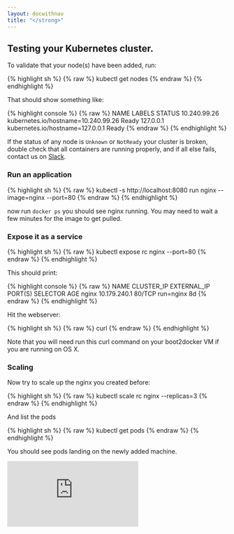 ```yaml
---
layout: docwithnav
title: "</strong>"
---
```

<!-- BEGIN MUNGE: UNVERSIONED_WARNING -->


<!-- END MUNGE: UNVERSIONED_WARNING -->

## Testing your Kubernetes cluster.

To validate that your node(s) have been added, run:

{% highlight sh %}
{% raw %}
kubectl get nodes
{% endraw %}
{% endhighlight %}

That should show something like:

{% highlight console %}
{% raw %}
NAME           LABELS                                 STATUS
10.240.99.26   kubernetes.io/hostname=10.240.99.26    Ready
127.0.0.1      kubernetes.io/hostname=127.0.0.1       Ready
{% endraw %}
{% endhighlight %}

If the status of any node is `Unknown` or `NotReady` your cluster is broken, double check that all containers are running properly, and if all else fails, contact us on [Slack](../../troubleshooting.html#slack).

### Run an application

{% highlight sh %}
{% raw %}
kubectl -s http://localhost:8080 run nginx --image=nginx --port=80
{% endraw %}
{% endhighlight %}

now run `docker ps` you should see nginx running.  You may need to wait a few minutes for the image to get pulled.

### Expose it as a service

{% highlight sh %}
{% raw %}
kubectl expose rc nginx --port=80
{% endraw %}
{% endhighlight %}

This should print:

{% highlight console %}
{% raw %}
NAME         CLUSTER_IP       EXTERNAL_IP       PORT(S)                SELECTOR     AGE
nginx        10.179.240.1     <none>            80/TCP                 run=nginx    8d
{% endraw %}
{% endhighlight %}

Hit the webserver:

{% highlight sh %}
{% raw %}
curl <insert-ip-from-above-here>
{% endraw %}
{% endhighlight %}

Note that you will need run this curl command on your boot2docker VM if you are running on OS X.

### Scaling

Now try to scale up the nginx you created before:

{% highlight sh %}
{% raw %}
kubectl scale rc nginx --replicas=3
{% endraw %}
{% endhighlight %}

And list the pods

{% highlight sh %}
{% raw %}
kubectl get pods
{% endraw %}
{% endhighlight %}

You should see pods landing on the newly added machine.


<!-- BEGIN MUNGE: GENERATED_ANALYTICS -->
[![Analytics](https://kubernetes-site.appspot.com/UA-36037335-10/GitHub/docs/getting-started-guides/docker-multinode/testing.md?pixel)]()
<!-- END MUNGE: GENERATED_ANALYTICS -->

